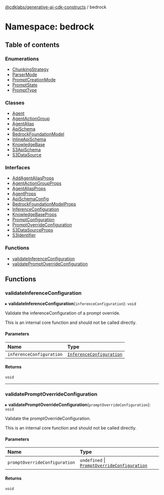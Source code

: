 [@cdklabs/generative-ai-cdk-constructs](../README.md) / bedrock

# Namespace: bedrock

## Table of contents

### Enumerations

- [ChunkingStrategy](../enums/bedrock.ChunkingStrategy.md)
- [ParserMode](../enums/bedrock.ParserMode.md)
- [PromptCreationMode](../enums/bedrock.PromptCreationMode.md)
- [PromptState](../enums/bedrock.PromptState.md)
- [PromptType](../enums/bedrock.PromptType.md)

### Classes

- [Agent](../classes/bedrock.Agent.md)
- [AgentActionGroup](../classes/bedrock.AgentActionGroup.md)
- [AgentAlias](../classes/bedrock.AgentAlias.md)
- [ApiSchema](../classes/bedrock.ApiSchema.md)
- [BedrockFoundationModel](../classes/bedrock.BedrockFoundationModel.md)
- [InlineApiSchema](../classes/bedrock.InlineApiSchema.md)
- [KnowledgeBase](../classes/bedrock.KnowledgeBase.md)
- [S3ApiSchema](../classes/bedrock.S3ApiSchema.md)
- [S3DataSource](../classes/bedrock.S3DataSource.md)

### Interfaces

- [AddAgentAliasProps](../interfaces/bedrock.AddAgentAliasProps.md)
- [AgentActionGroupProps](../interfaces/bedrock.AgentActionGroupProps.md)
- [AgentAliasProps](../interfaces/bedrock.AgentAliasProps.md)
- [AgentProps](../interfaces/bedrock.AgentProps.md)
- [ApiSchemaConfig](../interfaces/bedrock.ApiSchemaConfig.md)
- [BedrockFoundationModelProps](../interfaces/bedrock.BedrockFoundationModelProps.md)
- [InferenceConfiguration](../interfaces/bedrock.InferenceConfiguration.md)
- [KnowledgeBaseProps](../interfaces/bedrock.KnowledgeBaseProps.md)
- [PromptConfiguration](../interfaces/bedrock.PromptConfiguration.md)
- [PromptOverrideConfiguration](../interfaces/bedrock.PromptOverrideConfiguration.md)
- [S3DataSourceProps](../interfaces/bedrock.S3DataSourceProps.md)
- [S3Identifier](../interfaces/bedrock.S3Identifier.md)

### Functions

- [validateInferenceConfiguration](bedrock.md#validateinferenceconfiguration)
- [validatePromptOverrideConfiguration](bedrock.md#validatepromptoverrideconfiguration)

## Functions

### validateInferenceConfiguration

▸ **validateInferenceConfiguration**(`inferenceConfiguration`): `void`

Validate the inferenceConfiguration of a prompt override.

 This is an internal core function and should not be called directly.

#### Parameters

| Name | Type |
| :------ | :------ |
| `inferenceConfiguration` | [`InferenceConfiguration`](../interfaces/bedrock.InferenceConfiguration.md) |

#### Returns

`void`

___

### validatePromptOverrideConfiguration

▸ **validatePromptOverrideConfiguration**(`promptOverrideConfiguration`): `void`

Validate the promptOverrideConfiguration.

 This is an internal core function and should not be called directly.

#### Parameters

| Name | Type |
| :------ | :------ |
| `promptOverrideConfiguration` | `undefined` \| [`PromptOverrideConfiguration`](../interfaces/bedrock.PromptOverrideConfiguration.md) |

#### Returns

`void`
